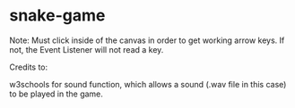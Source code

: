 # snake-game

Note: Must click inside of the canvas in order to get working arrow keys. If not, the Event Listener will not read a key.

Credits to:

w3schools for sound function, which allows a sound (.wav file in this case) to be played in the game.
